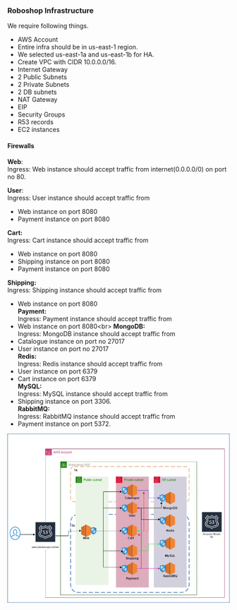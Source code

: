 ### Roboshop Infrastructure

We require following things.
* AWS Account
* Entire infra should be in us-east-1 region.
* We selected us-east-1a and us-east-1b for HA.
* Create VPC with CIDR 10.0.0.0/16.
* Internet Gateway
* 2 Public Subnets
* 2 Private Subnets
* 2 DB subnets
* NAT Gateway
* EIP
* Security Groups
* R53 records
* EC2 instances

#### Firewalls

**Web**:<br/>
Ingress: Web instance should accept traffic from internet(0.0.0.0/0) on port no 80. <br/>

**User**:<br/>
Ingress: User instance should accept traffic from
* Web instance on port 8080
* Payment instance on port 8080<br/>

**Cart:**<br/>
Ingress: Cart instance should accept traffic from
* Web instance on port 8080
* Shipping instance on port 8080
* Payment instance on port 8080<br/>

**Shipping:**<br/>
Ingress: Shipping instance should accept traffic from
* Web instance on port 8080<br/>
**Payment:**<br/>
Ingress: Payment instance should accept traffic from
* Web instance on port 8080<br\>
**MongoDB:**<br/>
Ingress: MongoDB instance should accept traffic from
* Catalogue instance on port no 27017
* User instance on port no 27017<br/>
**Redis:**<br/>
Ingress: Redis instance should accept traffic from
* User instance on port 6379
* Cart instance on port 6379<br/>
**MySQL:**<br/>
Ingress: MySQL instance should accept traffic from
* Shipping instance on port 3306. <br/>
**RabbitMQ:**<br/>
Ingress: RabbitMQ instance should accept traffic from
* Payment instance on port 5372.<br/>

![alt text](aws-architecture.jpg)

